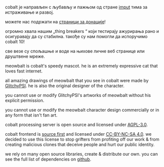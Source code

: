 <script lang="ts">
    import { contacts, docs } from "$lib/env";
    import { t } from "$lib/i18n/translations";

    import SectionHeading from "$components/misc/SectionHeading.svelte";
    import BetaTesters from "$components/misc/BetaTesters.svelte";
</script>

<section id="imput">
<SectionHeading
    title="imput"
    sectionId="imput"
/>

cobalt је направљен с љубављу и пажњом од стране [imput](https://imput.net/)
тима за истраживање и развој.

можете нас подржати на [страници за донације](/donate)!
</section>

<section id="testers">
<SectionHeading
    title={$t("about.heading.testers")}
    sectionId="testers"
/>

огромно хвала нашим „thing breakers “ који тестирају ажурирања рано и
осигуравају да су стабилна. такође су нам помогли да испоручимо cobalt 10!
<BetaTesters />

све везе су спољашње и воде на њихове личне веб странице или друштвене мреже.
</section>

<section id="meowbalt">
<SectionHeading
    title={$t("general.meowbalt")}
    sectionId="meowbalt"
/>

meowbalt is cobalt's speedy mascot. he is an extremely expressive cat that loves
fast internet.

all amazing drawings of meowbalt that you see in cobalt were made by
[GlitchyPSI](https://glitchypsi.xyz/). he is also the original designer of the
character.

you cannot use or modify GlitchyPSI's artworks of meowbalt without his explicit
permission.

you cannot use or modify the meowbalt character design commercially or in any
form that isn't fan art.
</section>

<section id="licenses">
<SectionHeading
    title={$t("about.heading.licenses")}
    sectionId="licenses"
/>

cobalt processing server is open source and licensed under
[AGPL-3.0]({docs.apiLicense}).

cobalt frontend is [source first](https://sourcefirst.com/) and licensed under
[CC-BY-NC-SA 4.0]({docs.webLicense}). we decided to use this license to stop
grifters from profiting off our work & from creating malicious clones that
deceive people and hurt our public identity.

we rely on many open source libraries, create & distribute our own. you can see
the full list of dependencies on [github]({contacts.github}).
</section>

